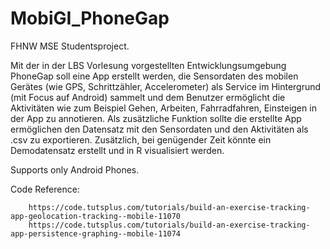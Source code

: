 # MobiGI_PhoneGap
FHNW MSE Studentsproject.

Mit der in der LBS Vorlesung vorgestellten Entwicklungsumgebung PhoneGap soll eine App erstellt werden,
        die Sensordaten des mobilen Gerätes (wie GPS, Schrittzähler, Accelerometer) als Service im Hintergrund
        (mit Focus auf Android) sammelt und dem Benutzer ermöglicht die Aktivitäten wie zum Beispiel Gehen, Arbeiten,
        Fahrradfahren, Einsteigen in der App zu annotieren.
        Als zusätzliche Funktion sollte die erstellte App ermöglichen den Datensatz mit den Sensordaten und
        den Aktivitäten als .csv zu exportieren. Zusätzlich, bei genügender Zeit könnte ein Demodatensatz erstellt und
        in R visualisiert werden.

Supports only Android Phones.

Code Reference:

        https://code.tutsplus.com/tutorials/build-an-exercise-tracking-app-geolocation-tracking--mobile-11070
        https://code.tutsplus.com/tutorials/build-an-exercise-tracking-app-persistence-graphing--mobile-11074
